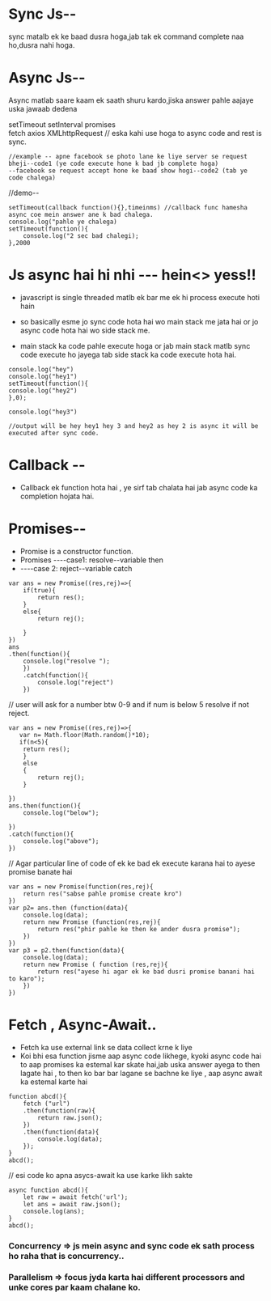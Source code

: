 # Sync Js--
sync matalb ek ke baad dusra hoga,jab tak ek command complete naa ho,dusra nahi hoga.

# Async Js--
Async matlab saare kaam ek saath shuru kardo,jiska answer pahle aajaye uska jawaab dedena 

setTimeout
setInterval
promises            
fetch
axios
XMLhttpRequest // eska kahi use hoga to async code and rest is sync.

```
//example -- apne facebook se photo lane ke liye server se request bheji--code1 (ye code execute hone k bad jb complete hoga)
--facebook se request accept hone ke baad show hogi--code2 (tab ye code chalega) 
```
//demo--
```
setTimeout(callback function(){},timeinms) //callback func hamesha async coe mein answer ane k bad chalega.
console.log("pahle ye chalega)
setTimeout(function(){
    console.log("2 sec bad chalegi);
},2000
```

# Js async hai hi nhi --- hein<> yess!!
* javascript is single threaded matlb ek bar me ek hi process execute hoti hain

* so basically esme jo sync code hota hai wo main stack me jata hai or jo async code hota hai wo side stack me.
* main stack ka code pahle execute hoga or jab main stack matlb sync code execute ho jayega tab side stack ka code execute hota hai.
```
console.log("hey")
console.log("hey1")
setTimeout(function(){
console.log("hey2")
},0);

console.log("hey3")

//output will be hey hey1 hey 3 and hey2 as hey 2 is async it will be executed after sync code.
```
# Callback --
* Callback ek function hota hai , ye sirf tab chalata hai jab async code ka completion hojata hai.

# Promises--
* Promise is a constructor function.
* Promises ----case1: resolve--variable then
*  ----case 2: reject--variable catch 

```
var ans = new Promise((res,rej)=>{
    if(true){
        return res();
    }
    else{
        return rej();

    }
})
ans
.then(function(){
    console.log("resolve ");
    })
    .catch(function(){
        console.log("reject")
    })
```
// user will ask for a number btw 0-9 and if num is below 5 resolve if not reject.
```
var ans = new Promise((res,rej)=>{
   var n= Math.floor(Math.random()*10);
   if(n<5){
    return res();
    }
    else
    {
        return rej();
    }
   
})
ans.then(function(){
    console.log("below");

})
.catch(function(){
    console.log("above");
})
```
// Agar particular line of code of ek ke bad ek execute karana hai to ayese promise banate hai
```
var ans = new Promise(function(res,rej){
    return res("sabse pahle promise create kro")
})
var p2= ans.then (function(data){
    console.log(data);
    return new Promise (function(res,rej){
        return res("phir pahle ke then ke ander dusra promise");
    })
})
var p3 = p2.then(function(data){
    console.log(data);
    return new Promise ( function (res,rej){
        return res("ayese hi agar ek ke bad dusri promise banani hai to karo");
    })
})
```
# Fetch , Async-Await..
* Fetch ka use external link se data collect krne k liye
* Koi bhi esa function jisme aap async code likhege, kyoki async code hai to aap promises ka estemal kar skate hai,jab uska answer ayega to then lagate hai , to then ko bar bar lagane se bachne ke liye , aap async await ka estemal karte hai
```
function abcd(){
    fetch ("url")
    .then(function(raw){
        return raw.json();
    })
    .then(function(data){
        console.log(data);
    });
}
abcd();
```
// esi code ko apna asycs-await ka use karke likh sakte
```
async function abcd(){
    let raw = await fetch('url');
    let ans = await raw.json();
    console.log(ans);
}
abcd();
```
### Concurrency => js mein async and sync code ek sath process ho raha that is concurrency..
### Parallelism => focus jyda karta hai different processors and unke cores par kaam chalane ko.